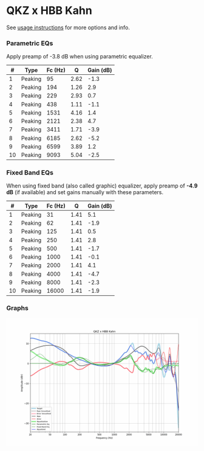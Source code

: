 # QKZ x HBB Kahn
See [usage instructions](https://github.com/jaakkopasanen/AutoEq#usage) for more options and info.

### Parametric EQs
Apply preamp of -3.8 dB when using parametric equalizer.

|   # | Type    |   Fc (Hz) |    Q |   Gain (dB) |
|-----|---------|-----------|------|-------------|
|   1 | Peaking |        95 | 2.62 |        -1.3 |
|   2 | Peaking |       194 | 1.26 |         2.9 |
|   3 | Peaking |       229 | 2.93 |         0.7 |
|   4 | Peaking |       438 | 1.11 |        -1.1 |
|   5 | Peaking |      1531 | 4.16 |         1.4 |
|   6 | Peaking |      2121 | 2.38 |         4.7 |
|   7 | Peaking |      3411 | 1.71 |        -3.9 |
|   8 | Peaking |      6185 | 2.62 |        -5.2 |
|   9 | Peaking |      6599 | 3.89 |         1.2 |
|  10 | Peaking |      9093 | 5.04 |        -2.5 |

### Fixed Band EQs
When using fixed band (also called graphic) equalizer, apply preamp of **-4.9 dB** (if available) and set gains manually with these parameters.

|   # | Type    |   Fc (Hz) |    Q |   Gain (dB) |
|-----|---------|-----------|------|-------------|
|   1 | Peaking |        31 | 1.41 |         5.1 |
|   2 | Peaking |        62 | 1.41 |        -1.9 |
|   3 | Peaking |       125 | 1.41 |         0.5 |
|   4 | Peaking |       250 | 1.41 |         2.8 |
|   5 | Peaking |       500 | 1.41 |        -1.7 |
|   6 | Peaking |      1000 | 1.41 |        -0.1 |
|   7 | Peaking |      2000 | 1.41 |         4.1 |
|   8 | Peaking |      4000 | 1.41 |        -4.7 |
|   9 | Peaking |      8000 | 1.41 |        -2.3 |
|  10 | Peaking |     16000 | 1.41 |        -1.9 |

### Graphs
![](./QKZ%20x%20HBB%20Kahn.png)
